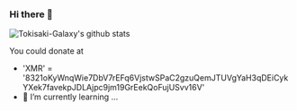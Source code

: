 ### Hi there 👋
![Tokisaki-Galaxy's github stats](https://github-readme-stats.vercel.app/api?username=tokisaki-galaxy&show_icons=true&theme=radical&count_private=true)

You could donate at
 - 'XMR' = '8321oKyWnqWie7DbV7rEFq6VjstwSPaC2gzuQemJTUVgYaH3qDEiCykYXek7favekpJDLAjpc9jm19GrEekQoFujUSvv16V'
- 🌱 I’m currently learning ...
<!--![Tokisaki-Galaxy's Top Langs](https://github-readme-stats.vercel.app/api/top-langs/?username=tokisaki-galaxy&layout=compact&theme=radical)-->
<!--
**Tokisaki-Galaxy/Tokisaki-Galaxy** is a ✨ _special_ ✨ repository because its `README.md` (this file) appears on your GitHub profile.

Here are some ideas to get you started:

- 🔭 I’m currently working on ...
- 🌱 I’m currently learning ...
- 👯 I’m looking to collaborate on ...
- 🤔 I’m looking for help with ...
- 💬 Ask me about ...
- 📫 How to reach me: ...
- 😄 Pronouns: ...
- ⚡ Fun fact: ...
-->
